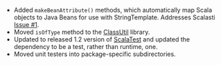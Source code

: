 * Added `makeBeanAttribute()` methods, which automatically map Scala objects
  to Java Beans for use with StringTemplate. Addresses Scalasti [Issue #1][].
* Moved `isOfType` method to the [ClassUtil][] library.
* Updated to released 1.2 version of [ScalaTest][] and updated the dependency
  to be a test, rather than runtime, one.
* Moved unit testers into package-specific subdirectories.

[Issue #1]: http://github.com/bmc/scalasti/issues#issue/1
[ScalaTest]: http://scalatest.org/
[ClassUtil]: http://bmc.github.com/classutil/
